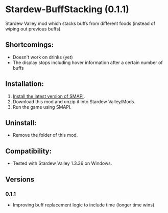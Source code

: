# Stardew-BuffStacking (0.1.1)
Stardew Valley mod which stacks buffs from different foods (instead of wiping out previous buffs)

## Shortcomings:
- Doesn't work on drinks (yet)
- The display stops including hover information after a certain number of buffs

## Installation:
1. [Install the latest version of SMAPI](https://smapi.io/).
2. Download this mod and unzip it into Stardew Valley/Mods.
3. Run the game using SMAPI.

## Uninstall:
- Remove the folder of this mod.

## Compatibility:
- Tested with Stardew Valley 1.3.36 on Windows.

## Versions
### 0.1.1
- Improving buff replacement logic to include time (longer time wins)